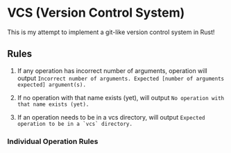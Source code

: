 # VCS (Version Control System)

This is my attempt to implement a git-like version control system in Rust!

## Rules
1. If any operation has incorrect number of arguments, operation will output `Incorrect number of arguments. Expected [number of arguments expected] argument(s).`

2. If no operation with that name exists (yet), will output `No operation with that name exists (yet).`

3. If an operation needs to be in a vcs directory, will output ``Expected operation to be in a `vcs` directory.``

### Individual Operation Rules
